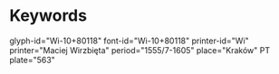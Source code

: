 # Keywords
glyph-id="Wi-10+80118"
font-id="Wi-10+80118"
printer-id="Wi"
printer="Maciej Wirzbięta"
period="1555/7-1605"
place="Kraków"
PT plate="563"
